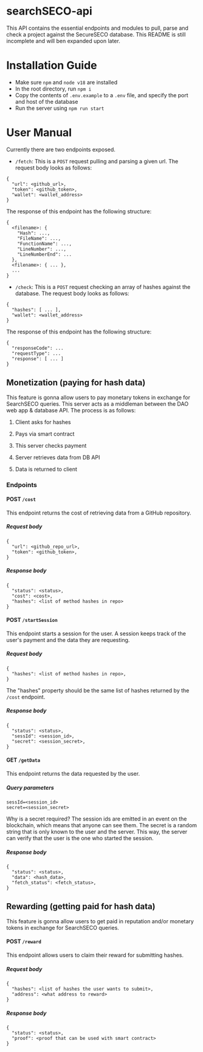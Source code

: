 # searchSECO-api

This API contains the essential endpoints and modules to pull, parse and check a project against the SecureSECO database.
This README is still incomplete and will ben expanded upon later.

# Installation Guide

-   Make sure `npm` and `node v18` are installed
-   In the root directory, run `npm i`
-   Copy the contents of `.env.example` to a `.env` file, and specify the port and host of the database
-   Run the server using `npm run start`

# User Manual

Currently there are two endpoints exposed.

-   `/fetch`: This is a `POST` request pulling and parsing a given url. The request body looks as follows:

```
{
  "url": <github_url>,
  "token": <github_token>,
  "wallet": <wallet_address>
}
```

The response of this endpoint has the following structure:

```
{
  <filename>: {
    "Hash": ...,
    "FileName": ...,
    "FunctionName": ...,
    "LineNumber": ...,
    "LineNumberEnd": ...
  },
  <filename>: { ... },
  ...
}
```

-   `/check`: This is a `POST` request checking an array of hashes against the database. The request body looks as follows:

```
{
  "hashes": [ ... ],
  "wallet": <wallet_address>
}
```

The response of this endpoint has the following structure:

```
{
  "responseCode": ...
  "requestType": ...
  "response": [ ... ]
}
```

## Monetization (paying for hash data)

This feature is gonna allow users to pay monetary tokens in exchange for SearchSECO queries.
This server acts as a middleman between the DAO web app & database API. The process is as follows:

1. Client asks for hashes

2. Pays via smart contract

3. This server checks payment

4. Server retrieves data from DB API

5. Data is returned to client

### Endpoints

#### POST `/cost`

This endpoint returns the cost of retrieving data from a GitHub repository.

##### Request body

```
{
  "url": <github_repo_url>,
  "token": <github_token>,
}
```

##### Response body

```
{
  "status": <status>,
  "cost": <cost>,
  "hashes": <list of method hashes in repo>
}
```

#### POST `/startSession`

This endpoint starts a session for the user. A session keeps track of the user's payment and the data they are requesting.

##### Request body

```
{
  "hashes": <list of method hashes in repo>,
}
```

The "hashes" property should be the same list of hashes returned by the `/cost` endpoint.

##### Response body

```
{
  "status": <status>,
  "sessId": <session_id>,
  "secret": <session_secret>,
}
```

#### GET `/getData`

This endpoint returns the data requested by the user.

##### Query parameters

```
sessId=<session_id>
secret=<session_secret>

```

Why is a secret required? The session ids are emitted in an event on the blockchain, which means that anyone can see them. The secret is a random string that is only known to the user and the server. This way, the server can verify that the user is the one who started the session.

##### Response body

```
{
  "status": <status>,
  "data": <hash_data>,
  "fetch_status": <fetch_status>,
}
```

## Rewarding (getting paid for hash data)

This feature is gonna allow users to get paid in reputation and/or monetary tokens in exchange for SearchSECO queries.

#### POST `/reward`

This endpoint allows users to claim their reward for submitting hashes.

##### Request body

```
{
  "hashes": <list of hashes the user wants to submit>,
  "address": <what address to reward>
}
```

##### Response body

```
{
  "status": <status>,
  "proof": <proof that can be used with smart contract>
}
```
